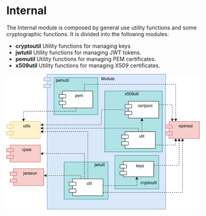 <!--
(C) Copyright 2020-2021 Hewlett Packard Enterprise Development LP

 

Licensed under the Apache License, Version 2.0 (the "License"); you may
not use this file except in compliance with the License. You may obtain
a copy of the License at

 

    http://www.apache.org/licenses/LICENSE-2.0

 

Unless required by applicable law or agreed to in writing, software
distributed under the License is distributed on an "AS IS" BASIS, WITHOUT
WARRANTIES OR CONDITIONS OF ANY KIND, either express or implied. See the
License for the specific language governing permissions and limitations
under the License.

-->


# Internal

The Internal module is composed by general use utility functions and some cryptographic functions. It is divided into the following modules:

* **cryptoutil** Utility functions for managing keys
* **jwtutil** Utility functions for managing JWT tokens.
* **pemutil** Utility functions for managing PEM certificates.
* **x509util** Utility functions for managing X509 certificates.
  
![Internal Module Dependencies](../img/diagrams/internal.png)
